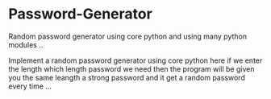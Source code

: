 # Password-Generator
Random password generator using core python and  using many python modules ..


Implement a random password generator using core python here if we enter the length which length password we need then the program will be given you the same leangth a strong password and it get a random password every time ...
